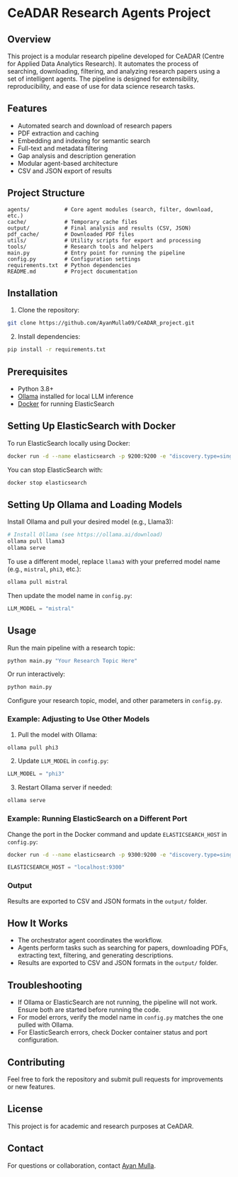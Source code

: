 
# CeADAR Research Agents Project

## Overview
This project is a modular research pipeline developed for CeADAR (Centre for Applied Data Analytics Research). It automates the process of searching, downloading, filtering, and analyzing research papers using a set of intelligent agents. The pipeline is designed for extensibility, reproducibility, and ease of use for data science research tasks.

## Features
- Automated search and download of research papers
- PDF extraction and caching
- Embedding and indexing for semantic search
- Full-text and metadata filtering
- Gap analysis and description generation
- Modular agent-based architecture
- CSV and JSON export of results

## Project Structure
```
agents/           # Core agent modules (search, filter, download, etc.)
cache/            # Temporary cache files
output/           # Final analysis and results (CSV, JSON)
pdf_cache/        # Downloaded PDF files
utils/            # Utility scripts for export and processing
tools/            # Research tools and helpers
main.py           # Entry point for running the pipeline
config.py         # Configuration settings
requirements.txt  # Python dependencies
README.md         # Project documentation
```


## Installation
1. Clone the repository:
  ```sh
  git clone https://github.com/AyanMulla09/CeADAR_project.git
  ```
2. Install dependencies:
  ```sh
  pip install -r requirements.txt
  ```

## Prerequisites
- Python 3.8+
- [Ollama](https://ollama.ai/) installed for local LLM inference
- [Docker](https://www.docker.com/) for running ElasticSearch

## Setting Up ElasticSearch with Docker
To run ElasticSearch locally using Docker:
```sh
docker run -d --name elasticsearch -p 9200:9200 -e "discovery.type=single-node" elasticsearch:8.8.0
```
You can stop ElasticSearch with:
```sh
docker stop elasticsearch
```

## Setting Up Ollama and Loading Models
Install Ollama and pull your desired model (e.g., Llama3):
```sh
# Install Ollama (see https://ollama.ai/download)
ollama pull llama3
ollama serve
```
To use a different model, replace `llama3` with your preferred model name (e.g., `mistral`, `phi3`, etc.):
```sh
ollama pull mistral
```
Then update the model name in `config.py`:
```python
LLM_MODEL = "mistral"
```

## Usage
Run the main pipeline with a research topic:
```sh
python main.py "Your Research Topic Here"
```
Or run interactively:
```sh
python main.py
```

Configure your research topic, model, and other parameters in `config.py`.

### Example: Adjusting to Use Other Models
1. Pull the model with Ollama:
  ```sh
  ollama pull phi3
  ```
2. Update `LLM_MODEL` in `config.py`:
  ```python
  LLM_MODEL = "phi3"
  ```
3. Restart Ollama server if needed:
  ```sh
  ollama serve
  ```

### Example: Running ElasticSearch on a Different Port
Change the port in the Docker command and update `ELASTICSEARCH_HOST` in `config.py`:
```sh
docker run -d --name elasticsearch -p 9300:9200 -e "discovery.type=single-node" elasticsearch:8.8.0
```
```python
ELASTICSEARCH_HOST = "localhost:9300"
```

### Output
Results are exported to CSV and JSON formats in the `output/` folder.


## How It Works
- The orchestrator agent coordinates the workflow.
- Agents perform tasks such as searching for papers, downloading PDFs, extracting text, filtering, and generating descriptions.
- Results are exported to CSV and JSON formats in the `output/` folder.

## Troubleshooting
- If Ollama or ElasticSearch are not running, the pipeline will not work. Ensure both are started before running the code.
- For model errors, verify the model name in `config.py` matches the one pulled with Ollama.
- For ElasticSearch errors, check Docker container status and port configuration.

## Contributing
Feel free to fork the repository and submit pull requests for improvements or new features.

## License
This project is for academic and research purposes at CeADAR.

## Contact
For questions or collaboration, contact [Ayan Mulla](mailto:ayan.mulla09@gmail.com).
